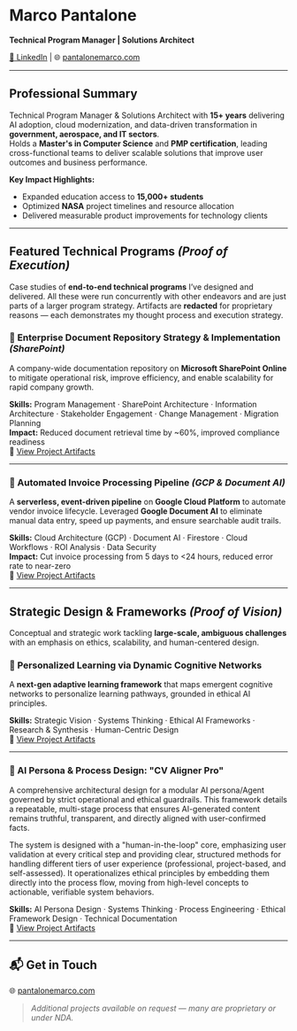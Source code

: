 # Marco Pantalone  
**Technical Program Manager | Solutions Architect**  

[🔗 LinkedIn](https://www.linkedin.com/in/pantalonemarco) | 🌐 [pantalonemarco.com](https://www.pantalonemarco.com)  

---

##  Professional Summary
Technical Program Manager & Solutions Architect with **15+ years** delivering AI adoption, cloud modernization, and data-driven transformation in **government, aerospace, and IT sectors**.  
Holds a **Master's in Computer Science** and **PMP certification**, leading cross-functional teams to deliver scalable solutions that improve user outcomes and business performance.

**Key Impact Highlights:**
- Expanded education access to **15,000+ students**
- Optimized **NASA** project timelines and resource allocation
- Delivered measurable product improvements for technology clients

---

##  Featured Technical Programs *(Proof of Execution)*

Case studies of **end-to-end technical programs** I’ve designed and delivered. All these were run concurrently with other endeavors and are just parts of a larger program strategy. 
Artifacts are **redacted** for proprietary reasons — each demonstrates my thought process and execution strategy.

### 📂 Enterprise Document Repository Strategy & Implementation *(SharePoint)*
A company-wide documentation repository on **Microsoft SharePoint Online** to mitigate operational risk, improve efficiency, and enable scalability for rapid company growth.  

**Skills:** Program Management · SharePoint Architecture · Information Architecture · Stakeholder Engagement · Change Management · Migration Planning  
**Impact:** Reduced document retrieval time by ~60%, improved compliance readiness  
📄 [View Project Artifacts](https://github.com/Sleippnir/sharepoint-repository-project)

---

### 🧾 Automated Invoice Processing Pipeline *(GCP & Document AI)*
A **serverless, event-driven pipeline** on **Google Cloud Platform** to automate vendor invoice lifecycle. Leveraged **Google Document AI** to eliminate manual data entry, speed up payments, and ensure searchable audit trails.  

**Skills:** Cloud Architecture (GCP) · Document AI · Firestore · Cloud Workflows · ROI Analysis · Data Security  
**Impact:** Cut invoice processing from 5 days to <24 hours, reduced error rate to near-zero  
📄 [View Project Artifacts](./gcp-invoice-pipeline/)  

---

##  Strategic Design & Frameworks *(Proof of Vision)*

Conceptual and strategic work tackling **large-scale, ambiguous challenges** with an emphasis on ethics, scalability, and human-centered design.

### 🧠 Personalized Learning via Dynamic Cognitive Networks
A **next-gen adaptive learning framework** that maps emergent cognitive networks to personalize learning pathways, grounded in ethical AI principles.  

**Skills:** Strategic Vision · Systems Thinking · Ethical AI Frameworks · Research & Synthesis · Human-Centric Design  
📄 [View Project Artifacts](./cognitive-networks-framework/)  

---

### 🤖 AI Persona & Process Design: "CV Aligner Pro"
A comprehensive architectural design for a modular AI persona/Agent governed by strict operational and ethical guardrails. This framework details a repeatable, multi-stage process that ensures AI-generated content remains truthful, transparent, and directly aligned with user-confirmed facts.

The system is designed with a "human-in-the-loop" core, emphasizing user validation at every critical step and providing clear, structured methods for handling different tiers of user experience (professional, project-based, and self-assessed). It operationalizes ethical principles by embedding them directly into the process flow, moving from high-level concepts to actionable, verifiable system behaviors.

**Skills:** AI Persona Design · Systems Thinking · Process Engineering · Ethical Framework Design · Technical Documentation  
📄 [View Project Artifacts](./cv-aligner-pro-design/)

---

## 📬 Get in Touch
🌐 [pantalonemarco.com](https://www.pantalonemarco.com)  

> *Additional projects available on request — many are proprietary or under NDA.*
